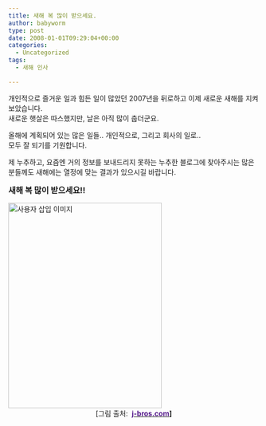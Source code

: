 ```yaml
---
title: 새해 복 많이 받으세요.
author: babyworm
type: post
date: 2008-01-01T09:29:04+00:00
categories:
  - Uncategorized
tags:
  - 새해 인사

---
```

개인적으로 즐거운 일과 힘든 일이 많았던 2007년을 뒤로하고 이제 새로운 새해를 지켜보았습니다.  
새로운 햇살은 따스했지만, 날은 아직 많이 춥더군요. 

올해에 계획되어 있는 많은 일들.. 개인적으로, 그리고 회사의 일로..  
모두 잘 되기를 기원합니다.

제 누추하고, 요즘엔 거의 정보를 보내드리지 못하는 누추한 블로그에 찾아주시는 많은 분들께도 새해에는 열정에 맞는 결과가 있으시길 바랍니다.

**<FONT size=3>새해 복 많이 받으세요!!</FONT>**

<img loading="lazy" decoding="async" src="https://i0.wp.com/babyworm.net/wordpress/wp-content/uploads/1/cfile9.uf.156C4B564D6A7AEB26FFC8.jpg?resize=308%2C412" class="aligncenter" width="308" height="412" alt="사용자 삽입 이미지" data-recalc-dims="1" />  

<DIV style="TEXT-ALIGN: center">
  [그림 출처:&nbsp; <B><A href="http://j-bros.com/log/?p=160" target=_top><FONT color=#551a8b>j-bros.com</FONT></A>]</B>
</DIV>
